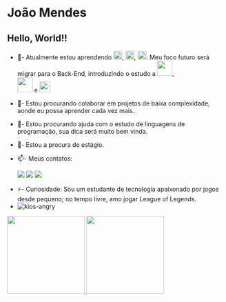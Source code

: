 # João Mendes
## Hello, World!!


- 🌱- Atualmente estou aprendendo
            <img src="https://cdn.jsdelivr.net/gh/devicons/devicon@latest/icons/javascript/javascript-original.svg" width="20" height="20"/>, 
            <img src="https://cdn.jsdelivr.net/gh/devicons/devicon@latest/icons/html5/html5-original.svg" width="20" height="20" />,
            <img src="https://cdn.jsdelivr.net/gh/devicons/devicon@latest/icons/css3/css3-original.svg" width="20" height="20" />. Meu foco futuro será migrar para o Back-End, introduzindo o estudo a 
            <img src="https://cdn.jsdelivr.net/gh/devicons/devicon@latest/icons/java/java-original-wordmark.svg" width="35" height="35" />,  
            <img src="https://cdn.jsdelivr.net/gh/devicons/devicon@latest/icons/php/php-original.svg"  width="35" height="35" /> e 
            <img src="https://cdn.jsdelivr.net/gh/devicons/devicon@latest/icons/python/python-original.svg" width="25" height="25" />
          
          
          
- 👯- Estou procurando colaborar em projetos de baixa complexidade, aonde eu possa aprender cada vez mais.
- 🤔- Estou procurando ajuda com o estudo de linguagens de programação, sua dica será muito bem vinda.
-  💼- Estou a procura de estágio.

- 📫- Meus contatos: <div>
<a href="https://www.instagram.com/jvitormz/" target="_blank"><img loading="lazy" src="https://img.shields.io/badge/-Instagram-%23E4405F?style=for-the-badge&logo=instagram&logoColor=white" target="_blank"></a>
<a href = "https://joaomendes1404@hotmail.com"><img loading="lazy" src="https://img.shields.io/badge/Gmail-D14836?style=for-the-badge&logo=gmail&logoColor=white"></a>
<a href="https://www.linkedin.com/in/jo%C3%A3o-mendes-049393226/" target="_blank"><img loading="lazy" src="https://img.shields.io/badge/-LinkedIn-%230077B5?style=for-the-badge&logo=linkedin&logoColor=white" target="_blank"></a>   
</div>



- ⚡- Curiosidade: Sou um estudante de tecnologia apaixonado por jogos desde pequeno; no tempo livre, amo jogar League of Legends.
- ![kios-angry](https://github.com/JvMendez/joaovmendes/assets/160972635/41c85fd4-0fd6-4057-86cb-32ad51d71fd5)




<div>
<a href="https://github.com/JvMendez">
<img loading="lazy" height="180em" src="https://github-readme-stats.vercel.app/api/top-langs/?username=JvMendez&layout=compact&langs_count=7&theme=dracula"/>
<img loading="lazy" height="180em" src="https://github-readme-stats.vercel.app/api?username=JvMendez&show_icons=true&theme=dracula&include_all_commits=true&count_private=true"/>
</div>

